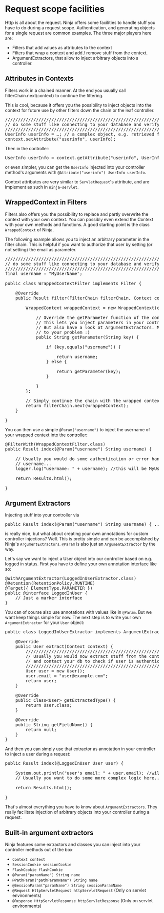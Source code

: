 Request scope facilities
========================

Http is all about the request. Ninja offers some facilities to handle stuff you have to
do during a request scope. Authentication, and generating objects for a single request are
common examples. The three major players here are:

 * Filters that add values as attributes to the context
 * Filters that wrap a context and add / remove stuff from the context.
 * ArgumentExtractors, that allow to inject arbitrary objects into a controller.

Attributes in Contexts
----------------------

Filters work in a chained manner. At the end you usually call filterChain.next(context) to continue
the filtering.

This is cool, because it offers you the possibility to inject objects into the context for future
use by other filters down the chain or the leaf controller.

<pre class="prettyprint">
//////////////////////////////////////////////////////////////////////////
// do some stuff like connecting to your database and verifying the user.
//////////////////////////////////////////////////////////////////////////
UserInfo userInfo = …; // a complex object, e.g. retrieved from database
context.setAttribute("userinfo", userInfo);  
</pre>

Then in the controller:

<pre class="prettyprint">
UserInfo userInfo = context.getAttribute("userinfo", UserInfo.class);   
</pre>

or even simpler, you can get the `UserInfo` injected into your controller method's arguments with
`@Attribute("userinfo") UserInfo userInfo`.

Context attributes are very similar to `ServletRequest`'s attribute, and are implement as such in
`ninja-servlet`.


WrappedContext in Filters
-------------------------

Filters also offers you the possibility to replace and partly overwrite the context
with your own context. You can possibly even extend the Context with your own methods and
functions. A good starting point is the class `WrappedContext` of Ninja.

The following example allows you to inject an arbitrary parameter in the filter chain. This is helpful
if you want to authorize that user by setting (or not setting) the email as parameter.


<pre class="prettyprint">
//////////////////////////////////////////////////////////////////////////
// do some stuff like connecting to your database and verifying the user.
//////////////////////////////////////////////////////////////////////////
final username = "MyUserName";

public class WrappedContextFilter implements Filter {

    @Override
    public Result filter(FilterChain filterChain, Context context) {

        WrappedContext wrappedContext = new WrappedContext(context) {

            // Override the getParameter function of the context.
            // This lets you inject parameters in your controller via @Param("username")
            // But also have a look at ArgumentExtractors. Maybe they are a cleaner solution
            // to your problem :)
            public String getParameter(String key) {

                if (key.equals("username")) {

                    return username;
                } else {

                    return getParameter(key);
                }

            }            
        };

        // Simply continue the chain with the wrapped context
        return filterChain.next(wrappedContext);
    }

}
</pre>



You can then use a simple `@Param("username")` to inject the username of your wrapped context into the controller:

<pre class="prettyprint">
@FilterWith(WrappedContextFilter.class)
public Result index(@Param("username") String username) {

    // Usually you would do some authentication or error handling with
    // username...
    logger.log("username: " + username); //this will be MyUserName

    return Results.html();

}  
</pre>    



Argument Extractors
-------------------

Injecting stuff into your controller via 

<pre class="prettyprint">
public Result index(@Param("username") String username) { ... }  
</pre>

is really nice, but what about creating your own annotations for custom controller injections? 
Well. This is pretty simple and can be accomplished by Ninja's `ArgumentExtractors`. `@Param` is also
just an `ArgumentExtractor` by the way.

Let's say we want to inject a User object into our controller based on e.g. logged in status. 
First you have to define your own annotation interface like so:

<pre class="prettyprint">
@WithArgumentExtractor(LoggedInUserExtractor.class)
@Retention(RetentionPolicy.RUNTIME)
@Target({ ElementType.PARAMETER })
public @interface LoggedInUser {
    // Just a marker interface
}  
</pre>

You can of course also use annotations with values like in `@Param`. But we want keep things simple for now.
The next step is to write your own `ArgumentExtractor` for your `User` object:

<pre class="prettyprint">
public class LoggedInUserExtractor implements ArgumentExtractor&#60;User&#62; {

    @Override
    public User extract(Context context) {                    
        //////////////////////////////////////////////////////////////////
        // Usually you would now extract stuff from the context
        // and contact your db to check if user is authenticated or so...        
        ///////////////////////////////////////////////////////////////////
        User user = new User();
        user.email = "user@example.com";
        return user;
    }

    @Override
    public Class&#60;User&#62; getExtractedType() {
        return User.class;
    }

    @Override
    public String getFieldName() {
        return null;
    }
}  
</pre>

And then you can simply use that extractor as annotation in your controller to inject a user during a request:

<pre class="prettyprint">
public Result index(@LoggedInUser User user) {

    System.out.println("user's email: " + user.email); //will be user@example.com
    // Usually you want to do some more complex logic here...

    return Results.html();

} 
</pre>


That's almost everything you have to know about `ArgumentExtractors`. They really facilitate injection of arbitrary objects into
your controller during a request.


Built-in argument extractors
----------------------------

Ninja features some extractors and classes you can inject into your
controller methods out of the box:

 * <code>Context context</code>
 * <code>SessionCookie sessionCookie</code>
 * <code>FlashCookie flashCookie</code>
 * <code>@Param("paramName") String name</code>
 * <code>@PathParam("pathParamName") String name</code>
 * <code>@SessionParam("paramName") String sessionParamName</code>
 * <code>@Request HttpServletRequest httpServletRequest</code> (Only on servlet environments)
 * <code>@Response HttpServletResponse httpServletResponse</code> (Only on servlet environments)
 



